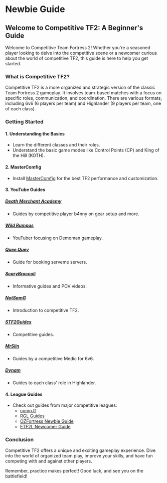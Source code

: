 # Newbie Guide
## Welcome to Competitive TF2: A Beginner's Guide

Welcome to Competitive Team Fortress 2! Whether you're a seasoned player looking to delve into the competitive scene or a newcomer curious about the world of competitive TF2, this guide is here to help you get started.

### What is Competitive TF2?

Competitive TF2 is a more organized and strategic version of the classic Team Fortress 2 gameplay. It involves team-based matches with a focus on specific roles, communication, and coordination. There are various formats, including 6v6 (6 players per team) and Highlander (9 players per team, one of each class).

### Getting Started

#### 1. **Understanding the Basics**
   - Learn the different classes and their roles.
   - Understand the basic game modes like Control Points (CP) and King of the Hill (KOTH).

#### 2. **MasterComfig**
   - Install [MasterComfig](https://comfig.app/) for the best TF2 performance and customization.

#### 3. **YouTube Guides**

##### [Death Merchant Academy](https://www.youtube.com/playlist?list=PLlmlQl4TFWEgmd-cH9660vM9xj8WM2zHJ)
   - Guides by competitive player b4nny on gear setup and more.

##### [Wild Rumpus](https://www.youtube.com/@Wild_Rumpus/videos)
   - YouTuber focusing on Demoman gameplay.

##### [Quee Quey](https://youtu.be/eAYDlYzFO2U?si=pLkj5CWt_Bbkq5Zu)
   - Guide for booking serveme servers.

##### [ScaryBroccoli](https://www.youtube.com/@scarybroccoli/videos)
   - Informative guides and POV videos.

##### [NotSamG](https://youtu.be/96hDjVOCTWo?si=qGbQUDU_UKqBykSj)
   - Introduction to competitive TF2.

##### [STF2Guides](https://www.youtube.com/@stf2guides973/videos)
   - Competitive guides.

##### [MrSlin](https://www.youtube.com/@MRSLIN/featured)
   - Guides by a competitive Medic for 6v6.

##### [Dynam](https://www.youtube.com/playlist?list=PLqgmvGjzuE4gsrhEkK3gC7deJcaHaF8np)
   - Guides to each class' role in Highlander.

#### 4. **League Guides**
   - Check out guides from major competitive leagues:
     - [comp.tf](https://comp.tf/)
     - [RGL Guides](https://docs.rgl.gg/guides/welcome/)
     - [OZFortress Newbie Guide](https://docs.ozfortress.com/guides/newbie_guide/)
     - [ETF2L Newcomer Guide](https://etf2l.org/new/)

### Conclusion

Competitive TF2 offers a unique and exciting gameplay experience. Dive into the world of organized team play, improve your skills, and have fun competing with and against other players.

Remember, practice makes perfect! Good luck, and see you on the battlefield!
